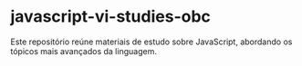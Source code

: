 # javascript-vi-studies-obc
Este repositório reúne materiais de estudo sobre JavaScript, abordando os tópicos mais avançados da linguagem.
